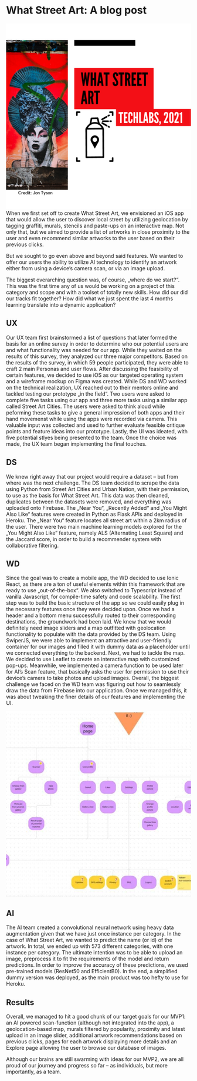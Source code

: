 # What Street Art: A blog post
![Test Image 4](https://raw.githubusercontent.com/TechLabs-Berlin/st21-what-street-art/main/blogpost_images/wsaposter3__1_.png)
When we first set off to create What Street Art, we envisioned an iOS app that would allow the user to discover local street by utilizing geolocation by tagging graffiti, murals, stencils and paste-ups on an interactive map. Not only that, but we aimed to provide a list of artworks in close proximity to the user and even recommend similar artworks to the user based on their previous clicks. 

But we sought to go even above and beyond said features. We wanted to offer our users the ability to utilize AI technology to identify an artwork either from using a device’s camera scan, or via an image upload. 

The biggest overarching question was, of course, „where do we start?“. This was the first time any of us would be working on a project of this category and scope and with a toolset of totally new skills. How did our did our tracks fit together? How did what we just spent the last 4 months learning translate into a dynamic application?


## UX

Our UX team first brainstormed a list of questions that later formed the basis for an online survey in order to determine who our potential users are and what functionality was needed for our app. While they waited on the results of this survey, they analyzed our three major competitors. Based on the results of the survey, in which 59 people participated, they were able to craft 2 main Personas and user flows. After discussing the feasibility of certain features, we decided to use iOS as our targeted operating system and a wireframe mockup on Figma was created. While DS and WD worked on the technical realization, UX reached out to their mentors online and tackled testing our prototype „in the field“. Two users were asked to complete five tasks using our app and three more tasks using a similar app called Street Art Cities. The users were asked to think aloud while peforming these tasks to give a general impression of both apps and their hand movemenst while using the apps were recorded via camera. This valuable input was collected and used to further evaluate feasible critique points and feature ideas into our prototype. Lastly, the UI was ideated, with five potential stlyes being presented to the team. Once the choice was made, the UX team began implementing the final touches.


## DS

We knew right away that our project would require a dataset – but from where was the next challenge. The DS team decided to scrape the data using Python from Street Art Cities and Urban Nation, with their permission, to use as the basis for What Street Art. This data was then cleaned, duplicates between the datasets were removed, and everything was uploaded onto Firebase. The „Near You“, „Recently Added“ and „You Might Also Like“ features were created in Python as Flask APIs and deployed in Heroku. The „Near You“ feature locates all street art within a 2km radius of the user. There were two main machine learning models explored for the „You Might Also Like“ feature, namely ALS (Alternating Least Square) and the Jaccard score, in order to build a recommender system with collaborative filtering.



## WD

Since the goal was to create a mobile app, the WD decided to use Ionic React, as there are a ton of useful elements within this framework that are ready to use „out-of-the-box“. We also switched to Typescript instead of vanilla Javascript, for compile-time safety and code scalability. The first step was to build the basic structure of the app so we could easily plug in the necessary features once they were decided upon. Once we had a header and a bottom menu successfully routed to their corresponding destinations, the groundwork had been laid. We knew that we would definitely need image sliders and a map outfitted with geolocation functionality to populate with the data provided by the DS team. Using SwiperJS, we were able to implement an attractive and user-friendly container for our images and filled it with dummy data as a placeholder until we connected everything to the backend. Next, we had to tackle the map. We decided to use Leaflet to create an interactive map with customized pop-ups. Meanwhile, we implemented a camera function to be used later for AI’s Scan feature, that basically asks the user for permission to use their device’s camera to take photos and upload images. Overall, the biggest challenge we faced on the WD team was figuring out how to seamlessly draw the data from Firebase into our application. Once we managed this, it was about tweaking the finer details of our features and implementing the UI.

![Test Image 4](https://raw.githubusercontent.com/TechLabs-Berlin/st21-what-street-art/main/blogpost_images/flowmapp___information_architecture.jpeg)


## AI

The AI team created a convolutional neural network using heavy data augmentation given that we have just once instance per category. In the case of What Street Art, we wanted to predict the name (or id) of the artwork. In total, we ended up with 573 different categories, with one instance per category. The ultimate intention was to be able to upload an image, preprocess it to fit the requirements of the model and return predictions.  In order to improve the accuracy of these predictions, we used pre-trained models (ResNet50 and EfficientB0). In the end, a simplified dummy version was deployed, as the main product was too hefty to use for Heroku.


## Results

Overall, we managed to hit a good chunk of our target goals for our MVP1: an AI powered scan-function (although not integrated into the app), a geolocation-based map, murals filtered by popularity, proximity and latest upload in an image slider, additional artwork recommendations based on previous clicks, pages for each artwork displaying more details and an Explore page allowing the user to browse our database of images. 

Although our brains are still swarming with ideas for our MVP2, we are all proud of our journey and progress so far – as individuals, but more importantly, as a team. 
